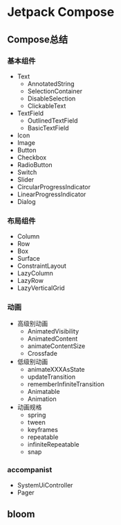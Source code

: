 # Jetpack Compose

## Compose总结

### 基本组件

- Text
    - AnnotatedString
    - SelectionContainer
    - DisableSelection
    - ClickableText
- TextField
    - OutlinedTextField
    - BasicTextField
- Icon
- Image
- Button
- Checkbox
- RadioButton
- Switch
- Slider
- CircularProgressIndicator
- LinearProgressIndicator
- Dialog

### 布局组件

- Column
- Row
- Box
- Surface
- ConstraintLayout
- LazyColumn
- LazyRow
- LazyVerticalGrid

### 动画

- 高级别动画
    - AnimatedVisibility
    - AnimatedContent
    - animateContentSize
    - Crossfade
- 低级别动画
    - animateXXXAsState
    - updateTransition
    - rememberInfiniteTransition
    - Animatable
    - Animation
- 动画规格
    - spring
    - tween
    - keyframes
    - repeatable
    - infiniteRepeatable
    - snap

### accompanist

- SystemUiController
- Pager

## bloom

